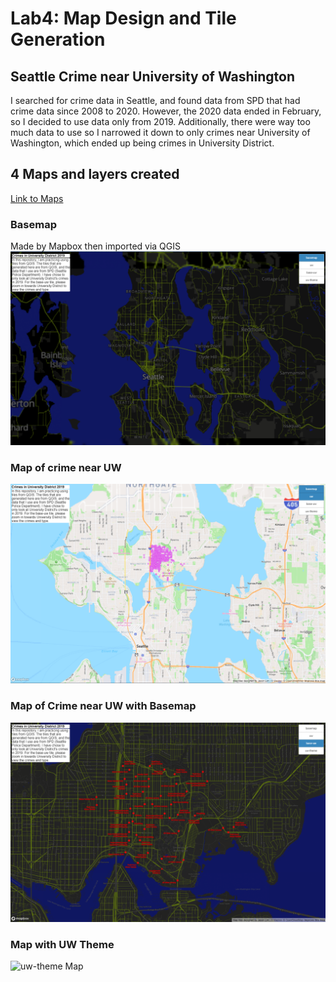 # Lab4: Map Design and Tile Generation
## Seattle Crime near University of Washington
I searched for crime data in Seattle, and found data from SPD that had crime
data since 2008 to 2020. However, the 2020 data ended in February, so I decided
to use data only from 2019. Additionally, there were way too much data to use
so I narrowed it down to only crimes near University of Washington, which
ended up being crimes in University District.

## 4 Maps and layers created
[Link to Maps](index.html)

### Basemap
Made by Mapbox then imported via QGIS
![Base Map](/imgs/basemap.png)

### Map of crime near UW
![Crime Map](/imgs/crimemap.png)

### Map of Crime near UW with Basemap
![base-crime map](/imgs/base-crime.png)

### Map with UW Theme
![uw-theme Map](/imgs/buw-theme.png)